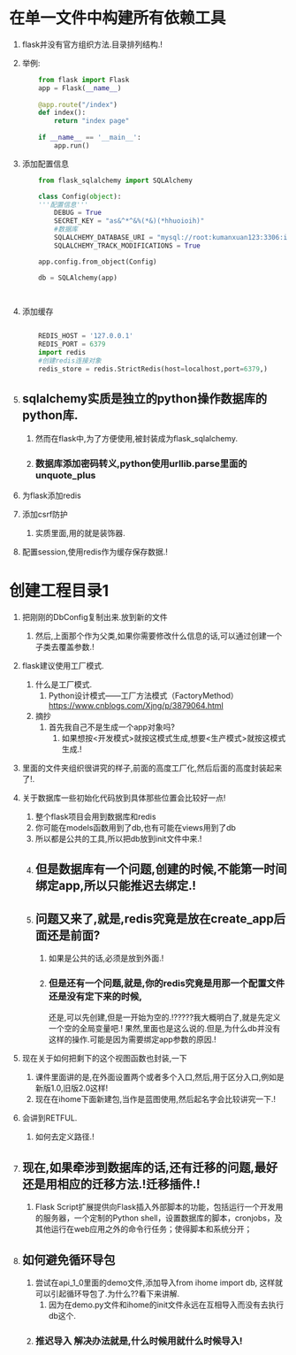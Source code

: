 # 在单一文件中构建所有依赖工具

1. flask并没有官方组织方法.目录排列结构.!
2. 举例:
    ```python
        from flask import Flask
        app = Flask(__name__)
        
        @app.route("/index")
        def index():
            return "index page"
        
        if __name__ == '__main__':
            app.run()
    ```
3. 添加配置信息
    ```python
        from flask_sqlalchemy import SQLAlchemy

        class Config(object):
        '''配置信息'''
            DEBUG = True
            SECRET_KEY = "as&^*^&%(*&)(*hhuoioih)"
            #数据库
            SQLALCHEMY_DATABASE_URI = "mysql://root:kumanxuan123:3306:ihome"
            SQLALCHEMY_TRACK_MODIFICATIONS = True

        app.config.from_object(Config)

        db = SQLAlchemy(app)

        
    ```
4. 添加缓存
    ```python

        REDIS_HOST = '127.0.0.1'
        REDIS_PORT = 6379
        import redis
        #创建redis连接对象
        redis_store = redis.StrictRedis(host=localhost,port=6379,)
    ```

5. ## sqlalchemy实质是独立的python操作数据库的python库.
    1. 然而在flask中,为了方便使用,被封装成为flask_sqlalchemy.
    2. ### 数据库添加密码转义,python使用urllib.parse里面的unquote_plus

6. 为flask添加redis
7. 添加csrf防护 
    1. 实质里面,用的就是装饰器.

8. 配置session,使用redis作为缓存保存数据.!

# 创建工程目录1
1. 把刚刚的DbConfig复制出来.放到新的文件
    1. 然后,上面那个作为父类,如果你需要修改什么信息的话,可以通过创建一个子类去覆盖参数.!

2. flask建议使用工厂模式.
    1. 什么是工厂模式.
        1. Python设计模式——工厂方法模式（FactoryMethod）
            https://www.cnblogs.com/Xjng/p/3879064.html
    2. 摘抄
        1. 首先我自己不是生成一个app对象吗?
            1. 如果想按<开发模式>就按这模式生成,想要<生产模式>就按这模式生成.!

3. 里面的文件夹组织很讲究的样子,前面的高度工厂化,然后后面的高度封装起来了!.
4. 关于数据库一些初始化代码放到具体那些位置会比较好一点!
    1. 整个flask项目会用到数据库和redis
    2. 你可能在models函数用到了db,也有可能在views用到了db
    3. 所以都是公共的工具,所以把db放到init文件中来.!
    4. ## 但是数据库有一个问题,创建的时候,不能第一时间绑定app,所以只能推迟去绑定.!
    5. ## 问题又来了,就是,redis究竟是放在create_app后面还是前面?
        1. 如果是公共的话,必须是放到外面.!
        2. ### 但是还有一个问题,就是,你的redis究竟是用那一个配置文件还是没有定下来的时候,
            还是,可以先创建,但是一开始为空的.!?????我大概明白了,就是先定义一个空的全局变量吧.!
            果然,里面也是这么说的.但是,为什么db并没有这样的操作.可能是因为需要绑定app参数的原因.!
5. 现在关于如何把剩下的这个视图函数也封装,一下
    1. 课件里面讲的是,在外面设置两个或者多个入口,然后,用于区分入口,例如是新版1.0,旧版2.0这样!
    2. 现在在ihome下面新建包,当作是蓝图使用,然后起名字会比较讲究一下.!
6. 会讲到RETFUL.
    1. 如何去定义路径.!
7. ## 现在,如果牵涉到数据库的话,还有迁移的问题,最好还是用相应的迁移方法.!迁移插件.!
    1. Flask Script扩展提供向Flask插入外部脚本的功能，包括运行一个开发用的服务器，一个定制的Python shell，设置数据库的脚本，cronjobs，及其他运行在web应用之外的命令行任务；使得脚本和系统分开；
8. ## 如何避免循环导包
    1. 尝试在api_1_0里面的demo文件,添加导入from ihome import db,
        这样就可以引起循环导包了.为什么??看下来讲解.
        1. 因为在demo.py文件和ihome的init文件永远在互相导入而没有去执行db这个.
    2. ### 推迟导入   解决办法就是,什么时候用就什么时候导入!

